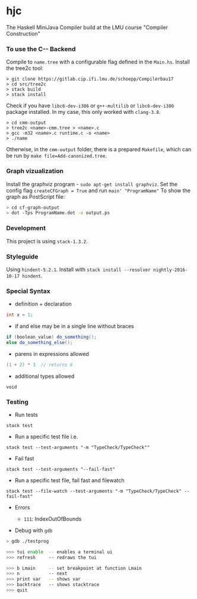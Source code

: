 # hjc
The Haskell MiniJava Compiler build at the LMU course "Compiler Construction"


### To use the C-- Backend

Compile to `name.tree` with a configurable flag defined in the `Main.hs`.
Install the tree2c tool:

```
> git clone https://gitlab.cip.ifi.lmu.de/schoepp/Compilerbau17
> cd src/tree2c
> stack build
> stack install
```

Check if you have `libc6-dev-i386` or `g++-multilib` or `libc6-dev-i386` package installed.
In my case, this only worked with `clang-3.8`.

```
> cd cmm-output
> tree2c <name>-cmm.tree > <name>.c
> gcc -m32 <name>.c runtime.c -o <name>
> ./name
```

Otherwise, in the `cmm-output` folder, there is a prepared `Makefile`, which can be run by `make file=Add-canonized.tree`.

### Graph vizualization

Install the graphviz program - `sudo apt-get install graphviz`.
Set the config flag `createCFGraph = True` and run `main' "ProgramName"`
To show the graph as PostScript file:

```bash
> cd cf-graph-output
> dot -Tps ProgramName.dot -o output.ps
```



### Development

This project is using `stack-1.3.2`.

### Styleguide

Using `hindent-5.2.1`. Install with `stack install --resolver nightly-2016-10-17 hindent`. 


### Special Syntax

* definition + declaration
```java
int x = 1;
```

* if and else may be in a single line without braces
```java
if (boolean_value) do_something();
else do_something_else();
```

* parens in expressions allowed
```java
(1 + 2) * 3  // returns 6
``` 

* additional types allowed
```
void
```

### Testing

* Run tests
```
stack test
```

* Run a specific test file i.e.
```
stack test --test-arguments "-m "TypeCheck/TypeCheck""
```

* Fail fast
```
stack test --test-arguments "--fail-fast"
```

* Run a specific test file, fail fast and filewatch
```
stack test --file-watch --test-arguments "-m "TypeCheck/TypeCheck" --fail-fast"
```

* Errors
    * `111`: IndexOutOfBounds

* Debug with `gdb`

```bash
> gdb ./testprog

>>> tui enable  -- enables a terminal ui
>>> refresh     -- redraws the tui

>>> b Lmain     -- set breakpoint at function Lmain
>>> n           -- next
>>> print var   -- shows var
>>> backtrace   -- shows stacktrace
>>> quit
```
